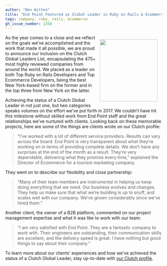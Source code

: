 ```yaml
---
author: "Ben Witten"
title: "End Point Featured as Global Leader in Ruby on Rails & Ecommerce Development"
tags: company, ruby, rails, ecommerce
gh_issue_number: 1358
---
```


<img src="/blog/2017/12/21/end-point-recognized-clutch/clutch.png" width="185" height="200" style="float: right; margin: 1em" />

As the year comes to a close and we reflect on the goals we’ve accomplished and the work that made it all possible, we are proud to announce our inclusion on the Clutch Global Leaders List, encapsulating the 475+ most highly reviewed companies from around the world. We placed as a leader on both Top Ruby on Rails Developers and Top Ecommerce Developers, being the best New York-based firm on the former and in the top three from New York on the latter.

Achieving the status of a Clutch Global Leader in not just one, but two categories speaks volumes on the effort we’ve put forth in 2017. We couldn’t have hit this milestone without skilled work from End Point staff and the great relationships we’ve nurtured with clients. Looking back on these memorable projects, here are some of the things are clients wrote on our Clutch profile:

> “I’ve worked with a lot of different service providers. Results can vary across the board. End Point is very transparent about what they’re working on in terms of providing complete details. We don’t have any surprises at the end of the month as a result. They’re very dependable, delivering what they promise every time,” explained the Director of Ecommerce for a tourism marketing company.

They went on to describe our flexibility and close partnership:

> “Many of their team members are instrumental in helping us keep doing everything that we need. Our business evolves and changes. They help us make sure that what we’re building is up to snuff, and scales well with our company. We’ve grown considerably since we’ve hired them.”

Another client, the owner of a B2B platform, commented on our project management expertise and what it was like to work with our team:

> “I am very satisfied with End Point. They are a fantastic company to work with. Their engineers are outstanding, their communication skills are excellent, and the delivery speed is great. I have nothing but good things to say about their company.”

To learn more about our clients’ experiences and how we’ve achieved the status of a Clutch Global Leader, stay up-to-date with [our Clutch profile](https://clutch.co/profile/end-point).
